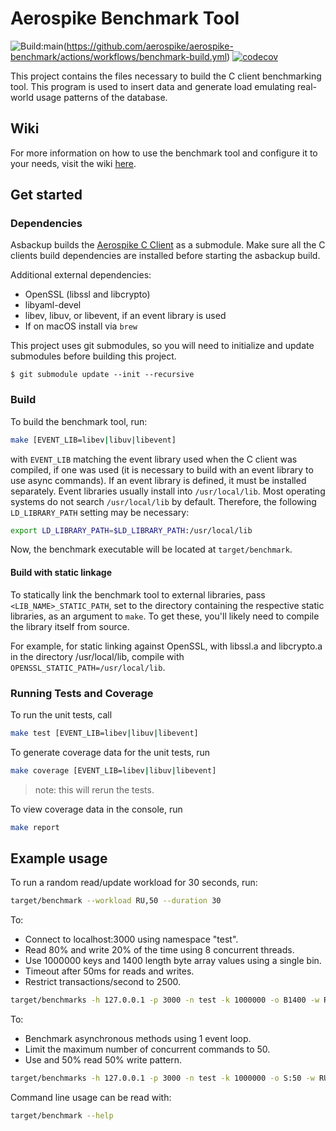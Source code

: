 # Aerospike Benchmark Tool

![Build:main](https://github.com/aerospike/aerospike-benchmark/actions/workflows/benchmark-build.yml/badge.svg?branch=main)(https://github.com/aerospike/aerospike-benchmark/actions/workflows/benchmark-build.yml)
[![codecov](https://codecov.io/gh/aerospike/aerospike-benchmark/branch/main/graph/badge.svg?token=TPGZT8V6AA)](https://codecov.io/gh/aerospike/aerospike-benchmark)

This project contains the files necessary to build the C client benchmarking tool.  This program is used to insert data and generate load emulating real-world usage patterns of the database.

## Wiki
For more information on how to use the benchmark tool and configure it to your needs, visit the wiki [here](https://github.com/aerospike/aerospike-benchmark/wiki).

## Get started

### Dependencies

Asbackup builds the [Aerospike C Client](https://github.com/aerospike/aerospike-client-c) as a submodule.
Make sure all the C clients build dependencies are installed before starting the asbackup build.

Additional external dependencies:
 * OpenSSL (libssl and libcrypto)
 * libyaml-devel
 * libev, libuv, or libevent, if an event library is used
  * If on macOS install via `brew`

This project uses git submodules, so you will need to initialize and update submodules before building this project.

	$ git submodule update --init --recursive

### Build

To build the benchmark tool, run:
```sh
make [EVENT_LIB=libev|libuv|libevent]
```
with `EVENT_LIB` matching the event library used when the C client was compiled, if one was used (it is necessary to build with an event library to use async commands). If an event library is defined, it must be installed separately. Event libraries usually install into `/usr/local/lib`. Most operating systems do not search `/usr/local/lib` by default. Therefore, the following `LD_LIBRARY_PATH` setting may be necessary:
```sh
export LD_LIBRARY_PATH=$LD_LIBRARY_PATH:/usr/local/lib
```

Now, the benchmark executable will be located at `target/benchmark`.


#### Build with static linkage

To statically link the benchmark tool to external libraries, pass `<LIB_NAME>_STATIC_PATH`, set to the directory containing the respective static libraries, as an argument to `make`. To get these, you'll likely need to compile the library itself from source.

For example, for static linking against OpenSSL, with libssl.a and libcrypto.a in the directory /usr/local/lib, compile with `OPENSSL_STATIC_PATH=/usr/local/lib`.


### Running Tests and Coverage

To run the unit tests, call

```sh
make test [EVENT_LIB=libev|libuv|libevent]
```

To generate coverage data for the unit tests, run

```sh
make coverage [EVENT_LIB=libev|libuv|libevent]
```
> note: this will rerun the tests.

To view coverage data in the console, run

```sh
make report
```

## Example usage

To run a random read/update workload for 30 seconds, run:
```sh
target/benchmark --workload RU,50 --duration 30
```

To:
 * Connect to localhost:3000 using namespace "test".
 * Read 80% and write 20% of the time using 8 concurrent threads.
 * Use 1000000 keys and 1400 length byte array values using a single bin.
 * Timeout after 50ms for reads and writes.
 * Restrict transactions/second to 2500.
```sh
target/benchmarks -h 127.0.0.1 -p 3000 -n test -k 1000000 -o B1400 -w RU,80 -g 2500 -T 50 -z 8
```

To:
 * Benchmark asynchronous methods using 1 event loop.
 * Limit the maximum number of concurrent commands to 50.
 * Use and 50% read 50% write pattern.
```sh
target/benchmarks -h 127.0.0.1 -p 3000 -n test -k 1000000 -o S:50 -w RU,50 --async --asyncMaxCommands 50 --eventLoops 1
```

Command line usage can be read with:
```sh
target/benchmark --help
```
